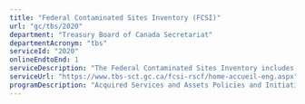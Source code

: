 ```yaml
---
title: "Federal Contaminated Sites Inventory (FCSI)"
url: "gc/tbs/2020"
department: "Treasury Board of Canada Secretariat"
departmentAcronym: "tbs"
serviceId: "2020"
onlineEndtoEnd: 1
serviceDescription: "The Federal Contaminated Sites Inventory includes information on all known or suspected federal contaminated sites under the custodianship of departments, agencies and consolidated Crown corporations. It contains basic and annually-updated information for federal contaminated sites, including information such as the location, nature of the contamination, progress in identifying and addressing contamination, and how much liquid and solid-based media have been treated."
serviceUrl: "https://www.tbs-sct.gc.ca/fcsi-rscf/home-accueil-eng.aspx"
programDescription: "Acquired Services and Assets Policies and Initiatives"
---
```

